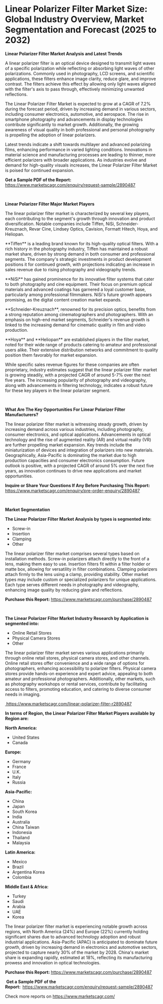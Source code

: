 <p><h1>Linear Polarizer Filter Market Size: Global Industry Overview, Market Segmentation and Forecast (2025 to 2032)</h1></p><p><strong>Linear Polarizer Filter Market Analysis and Latest Trends</strong></p>
<p><p>A linear polarizer filter is an optical device designed to transmit light waves of a specific polarization while reflecting or absorbing light waves of other polarizations. Commonly used in photography, LCD screens, and scientific applications, these filters enhance image clarity, reduce glare, and improve contrast. The filters achieve this effect by allowing only light waves aligned with the filter's axis to pass through, effectively minimizing unwanted reflections.</p><p>The Linear Polarizer Filter Market is expected to grow at a CAGR of 7.2% during the forecast period, driven by increasing demand in various sectors, including consumer electronics, automotive, and aerospace. The rise in smartphone photography and advancements in display technologies contribute significantly to market growth. Additionally, the growing awareness of visual quality in both professional and personal photography is propelling the adoption of linear polarizers.</p><p>Latest trends indicate a shift towards multilayer and advanced polarizing films, enhancing performance in varied lighting conditions. Innovations in material science and manufacturing processes are leading to thinner, more efficient polarizers with broader applications. As industries evolve and demand for high-quality visuals increases, the Linear Polarizer Filter Market is poised for continued expansion.</p></p>
<p><strong>Get a Sample PDF of the Report:&nbsp;</strong> <a href="https://www.marketscagr.com/enquiry/request-sample/2890487?utm_campaign=3192&utm_medium=2&utm_source=Github&utm_content=ia&utm_term=14032025&utm_id=linear-polarizer-filter">https://www.marketscagr.com/enquiry/request-sample/2890487</a></p>
<p>&nbsp;</p>
<p><strong>Linear Polarizer Filter Major Market Players</strong></p>
<p><p>The linear polarizer filter market is characterized by several key players, each contributing to the segment's growth through innovation and product diversification. Notable companies include Tiffen, NiSi, Schneider-Kreuznach, Revar Cine, Lindsey Optics, Cavision, Formatt Hitech, Hoya, and Heliopan.</p><p>**Tiffen** is a leading brand known for its high-quality optical filters. With a rich history in the photography industry, Tiffen has maintained a robust market share, driven by strong demand in both consumer and professional segments. The company's strategic investments in product development positions it for continued growth, with projections indicating an increase in sales revenue due to rising photography and videography trends.</p><p>**NiSi** has gained prominence for its innovative filter systems that cater to both photography and cine equipment. Their focus on premium optical materials and advanced coatings has garnered a loyal customer base, particularly among professional filmmakers. NiSi's future growth appears promising, as the digital content creation market expands.</p><p>**Schneider-Kreuznach**, renowned for its precision optics, benefits from a strong reputation among cinematographers and photographers. With an emphasis on high-end market segments, Schneider's revenue growth is linked to the increasing demand for cinematic quality in film and video production.</p><p>**Hoya** and **Heliopan** are established players in the filter market, noted for their wide range of products catering to amateur and professional users alike. Their extensive distribution networks and commitment to quality position them favorably for market expansion.</p><p>While specific sales revenue figures for these companies are often proprietary, industry estimates suggest that the linear polarizer filter market is growing steadily, with a projected CAGR of around 5-7% over the next five years. The increasing popularity of photography and videography, along with advancements in filtering technology, indicates a robust future for these key players in the linear polarizer segment.</p></p>
<p>&nbsp;</p>
<p><strong>What Are The Key Opportunities For Linear Polarizer Filter Manufacturers?</strong></p>
<p><p>The linear polarizer filter market is witnessing steady growth, driven by increasing demand across various industries, including photography, consumer electronics, and optical applications. Advancements in optical technology and the rise of augmented reality (AR) and virtual reality (VR) are further propelling market expansion. Key trends include the miniaturization of devices and integration of polarizers into new materials. Geographically, Asia-Pacific is dominating the market due to high production capacities and consumer electronics consumption. Future outlook is positive, with a projected CAGR of around 5% over the next five years, as innovation continues to drive new applications and market opportunities.</p></p>
<p><strong>Inquire or Share Your Questions If Any Before Purchasing This Report:</strong> <a href="https://www.marketscagr.com/enquiry/pre-order-enquiry/2890487?utm_campaign=3192&utm_medium=2&utm_source=Github&utm_content=ia&utm_term=14032025&utm_id=linear-polarizer-filter">https://www.marketscagr.com/enquiry/pre-order-enquiry/2890487</a></p>
<p>&nbsp;</p>
<p><strong>Market Segmentation</strong></p>
<p><strong>The Linear Polarizer Filter Market Analysis by types is segmented into:</strong></p>
<p><ul><li>Screw-in</li><li>Insertion</li><li>Clamping</li><li>Other</li></ul></p>
<p><p>The linear polarizer filter market comprises several types based on installation methods. Screw-in polarizers attach directly to the front of a lens, making them easy to use. Insertion filters fit within a filter holder or matte box, allowing for versatility in filter combinations. Clamping polarizers attach firmly to the lens using a clamp, providing stability. Other market types may include custom or specialized polarizers for unique applications. Each type serves different needs in photography and videography, enhancing image quality by reducing glare and reflections.</p></p>
<p><strong>Purchase this Report:&nbsp;</strong><a href="https://www.marketscagr.com/purchase/2890487?utm_campaign=3192&utm_medium=2&utm_source=Github&utm_content=ia&utm_term=14032025&utm_id=linear-polarizer-filter">https://www.marketscagr.com/purchase/2890487</a></p>
<p>&nbsp;</p>
<p><strong>The Linear Polarizer Filter Market Industry Research by Application is segmented into:</strong></p>
<p><ul><li>Online Retail Stores</li><li>Physical Camera Stores</li><li>Other</li></ul></p>
<p><p>The linear polarizer filter market serves various applications primarily through online retail stores, physical camera stores, and other channels. Online retail stores offer convenience and a wide range of options for photographers, enhancing accessibility to polarizer filters. Physical camera stores provide hands-on experience and expert advice, appealing to both amateur and professional photographers. Additionally, other markets, such as photography workshops or rental services, contribute by facilitating access to filters, promoting education, and catering to diverse consumer needs in imaging.</p></p>
<p><a href="https://www.marketscagr.com/linear-polarizer-filter-r2890487?utm_campaign=3192&utm_medium=2&utm_source=Github&utm_content=ia&utm_term=14032025&utm_id=linear-polarizer-filter">&nbsp;https://www.marketscagr.com/linear-polarizer-filter-r2890487</a></p>
<p><strong>In terms of Region, the Linear Polarizer Filter Market Players available by Region are:</strong></p>
<p>
    <p> <strong> North America: </strong>
        <ul>
            <li>United States</li>
            <li>Canada</li>
        </ul>
        </p> 
    <p> <strong> Europe: </strong>
        <ul>
            <li>Germany</li>
            <li>France</li>
            <li>U.K.</li>
            <li>Italy</li>
            <li>Russia</li>
        </ul>
        </p> 
    <p> <strong> Asia-Pacific: </strong>
        <ul>
            <li>China</li>
            <li>Japan</li>
            <li>South Korea</li>
            <li>India</li>
            <li>Australia</li>
            <li>China Taiwan</li>
            <li>Indonesia</li>
            <li>Thailand</li>
            <li>Malaysia</li>
        </ul>
        </p> 
    <p> <strong> Latin America: </strong>
        <ul>
            <li>Mexico</li>
            <li>Brazil</li>
            <li>Argentina Korea</li>
            <li>Colombia</li>
        </ul>
        </p> 
    <p> <strong> Middle East & Africa: </strong>
        <ul>
            <li>Turkey</li>
            <li>Saudi</li>
            <li>Arabia</li>
            <li>UAE</li>
            <li>Korea</li>
        </ul>
    </p>
    </p>
<p><p>The linear polarizer filter market is experiencing notable growth across regions, with North America (24%) and Europe (22%) currently holding significant shares due to advanced technology adoption and robust industrial applications. Asia-Pacific (APAC) is anticipated to dominate future growth, driven by increasing demand in electronics and automotive sectors, projected to capture nearly 30% of the market by 2028. China's market share is expanding rapidly, estimated at 18%, reflecting its manufacturing prowess and innovation in optical technologies.</p></p>
<p><strong>Purchase this Report: </strong><a href="https://www.marketscagr.com/purchase/2890487?utm_campaign=3192&utm_medium=2&utm_source=Github&utm_content=ia&utm_term=14032025&utm_id=linear-polarizer-filter">https://www.marketscagr.com/purchase/2890487</a></p>
<p>&nbsp;<strong>Get a Sample PDF of the Report:&nbsp;&nbsp;</strong><a href="https://www.marketscagr.com/enquiry/request-sample/2890487?utm_campaign=3192&utm_medium=2&utm_source=Github&utm_content=ia&utm_term=14032025&utm_id=linear-polarizer-filter">https://www.marketscagr.com/enquiry/request-sample/2890487</a></p>
<p><strong></strong></p>
<p>Check more reports on <a href="https://www.marketscagr.com/?utm_campaign=3192&utm_medium=2&utm_source=Github&utm_content=ia&utm_term=14032025&utm_id=linear-polarizer-filter">https://www.marketscagr.com/</a></p>